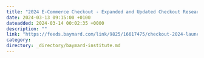 ```yaml
---
title: "2024 E-Commerce Checkout - Expanded and Updated Checkout Research Findings"
date: 2024-03-13 09:15:00 +0100
dateadded: 2024-03-14 00:02:35 +0000
description: ""
link: "https://feeds.baymard.com/link/9825/16617475/checkout-2024-launch"
category:
directory: _directory/baymard-institute.md
---
```

